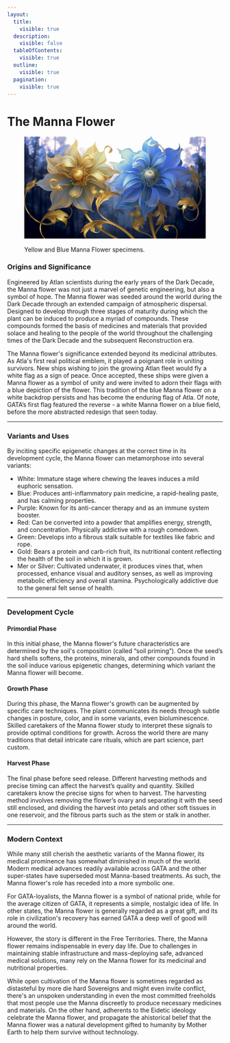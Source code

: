```yaml
---
layout:
  title:
    visible: true
  description:
    visible: false
  tableOfContents:
    visible: true
  outline:
    visible: true
  pagination:
    visible: true
---
```


# The Manna Flower

<figure><img src="../../../.gitbook/assets/manna.png" alt="" width="563"><figcaption><p>Yellow and Blue Manna Flower specimens.</p></figcaption></figure>

### **Origins and Significance**

Engineered by Atlan scientists during the early years of the Dark Decade, the Manna flower was not just a marvel of genetic engineering, but also a symbol of hope. The Manna flower was seeded around the world during the Dark Decade through an extended campaign of atmospheric dispersal. Designed to develop through three stages of maturity during which the plant can be induced to produce a myriad of compounds. These compounds formed the basis of medicines and materials that provided solace and healing to the people of the world throughout the challenging times of the Dark Decade and the subsequent Reconstruction era.

The Manna flower's significance extended beyond its medicinal attributes. As Atla's first real political emblem, it played a poignant role in uniting survivors. New ships wishing to join the growing Atlan fleet would fly a white flag as a sign of peace. Once accepted, these ships were given a Manna flower as a symbol of unity and were invited to adorn their flags with a blue depiction of the flower. This tradition of the blue Manna flower on a white backdrop persists and has become the enduring flag of Atla. Of note, GATA’s first flag featured the reverse - a white Manna flower on a blue field, before the more abstracted redesign that seen today.

***

### **Variants and Uses**

By inciting specific epigenetic changes at the correct time in its development cycle, the Manna flower can metamorphose into several variants:

* White: Immature stage where chewing the leaves induces a mild euphoric sensation.
* Blue: Produces anti-inflammatory pain medicine, a rapid-healing paste, and has calming properties.
* Purple: Known for its anti-cancer therapy and as an immune system booster.
* Red: Can be converted into a powder that amplifies energy, strength, and concentration. Physically addictive with a rough comedown.
* Green: Develops into a fibrous stalk suitable for textiles like fabric and rope.
* Gold: Bears a protein and carb-rich fruit, its nutritional content reflecting the health of the soil in which it is grown.
* Mer or Silver: Cultivated underwater, it produces vines that, when processed, enhance visual and auditory senses, as well as improving metabolic efficiency and overall stamina. Psychologically addictive due to the general felt sense of health.

***

### **Development Cycle**

#### **Primordial Phase**

In this initial phase, the Manna flower's future characteristics are determined by the soil's composition (called “soil priming”). Once the seed’s hard shells softens, the proteins, minerals, and other compounds found in the soil induce various epigenetic changes, determining which variant the Manna flower will become.

#### **Growth Phase**

During this phase, the Manna flower's growth can be augmented by specific care techniques. The plant communicates its needs through subtle changes in posture, color, and in some variants, even bioluminescence. Skilled caretakers of the Manna flower study to interpret these signals to provide optimal conditions for growth. Across the world there are many traditions that detail intricate care rituals, which are part science, part custom.

#### **Harvest Phase**

The final phase before seed release. Different harvesting methods and precise timing can affect the harvest’s quality and quantity. Skilled caretakers know the precise signs for when to harvest. The harvesting method involves removing the flower’s ovary and separating it with the seed still enclosed, and dividing the harvest into petals and other soft tissues in one reservoir, and the fibrous parts such as the stem or stalk in another.

***

### **Modern Context**

While many still cherish the aesthetic variants of the Manna flower, its medical prominence has somewhat diminished in much of the world. Modern medical advances readily available across GATA and the other super-states have superseded most Manna-based treatments. As such, the Manna flower's role has receded into a more symbolic one.

For GATA-loyalists, the Manna flower is a symbol of national pride, while for the average citizen of GATA, it represents a simple, nostalgic idea of life. In other states, the Manna flower is generally regarded as a great gift, and its role in civilization's recovery has earned GATA a deep well of good will around the world.

However, the story is different in the Free Territories. There, the Manna flower remains indispensable in every day life. Due to challenges in maintaining stable infrastructure and mass-deploying safe, advanced medical solutions, many rely on the Manna flower for its medicinal and nutritional properties.

While open cultivation of the Manna flower is sometimes regarded as distasteful by more die hard Sovereigns and might even invite conflict, there's an unspoken understanding in even the most committed freeholds that most people use the Manna discreetly to produce necessary medicines and materials. On the other hand, adherents to the Eidetic ideology celebrate the Manna flower, and propagate the ahistorical belief that the Manna flower was a natural development gifted to humanity by Mother Earth to help them survive without technology.
